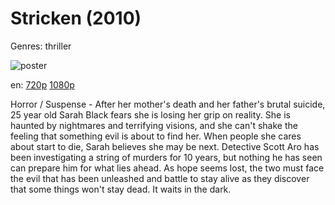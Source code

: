 # Stricken (2010)

Genres: thriller

![poster](http://image.tmdb.org/t/p/w500/3V9Qj9gsgtYJkK8GFTB1ntDk1Ip.jpg)

en:
  [720p](magnet:?xt=urn:btih:E7F6F8CE3B75D3B0260BE4A2783A8DFCEF059932&tr=udp://glotorrents.pw:6969/announce&tr=udp://tracker.opentrackr.org:1337/announce&tr=udp://torrent.gresille.org:80/announce&tr=udp://tracker.openbittorrent.com:80&tr=udp://tracker.coppersurfer.tk:6969&tr=udp://tracker.leechers-paradise.org:6969&tr=udp://p4p.arenabg.ch:1337&tr=udp://tracker.internetwarriors.net:1337)
  [1080p](magnet:?xt=urn:btih:32D58C970A2F4C586AD7CF725AEDC0087EE0E153&tr=udp://glotorrents.pw:6969/announce&tr=udp://tracker.opentrackr.org:1337/announce&tr=udp://torrent.gresille.org:80/announce&tr=udp://tracker.openbittorrent.com:80&tr=udp://tracker.coppersurfer.tk:6969&tr=udp://tracker.leechers-paradise.org:6969&tr=udp://p4p.arenabg.ch:1337&tr=udp://tracker.internetwarriors.net:1337)
  


Horror / Suspense - After her mother's death and her father's brutal suicide, 25 year old Sarah Black fears she is losing her grip on reality. She is haunted by nightmares and terrifying visions, and she can't shake the feeling that something evil is about to find her. When people she cares about start to die, Sarah believes she may be next. Detective Scott Aro has been investigating a string of murders for 10 years, but nothing he has seen can prepare him for what lies ahead. As hope seems lost, the two must face the evil that has been unleashed and battle to stay alive as they discover that some things won't stay dead. It waits in the dark.